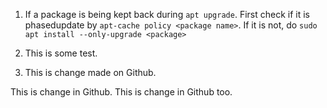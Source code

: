 1. If a package is being kept back during `apt upgrade`. First check if it is phasedupdate by `apt-cache policy <package name>`. If it is not, do `sudo apt install --only-upgrade <package>` 

2. This is some test.

3. This is change made on Github.

This is change in Github.
This is change in Github too.

